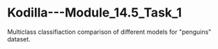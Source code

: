 # Kodilla---Module_14.5_Task_1
Multiclass classifiaction comparison of different models for "penguins" dataset.

